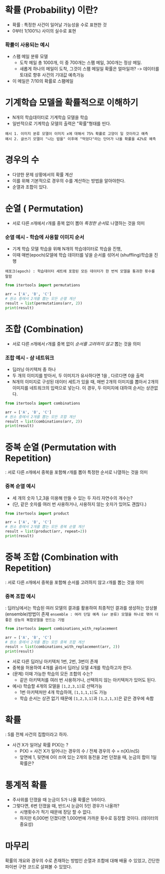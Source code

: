 # 확률 (Probability) 이란?
- 확률 : 특정한 사건이 일어날 가능성을 수로 표현한 것
- 0부터 1(100%) 사이의 실수로 표현

### 확률이 사용되는 예시
- 스팸 메일 분류 모델
	- 도착 메일 총 1000개, 이 중 700개는 스팸 메일, 300개는 정상 메일.
	- 새롭게 하나의 메일이 도착, 그것이 스팸 메일일 확률은 얼마일까?
-> 데이터를 토대로 향후 사건의 기대값 예측가능
- 이 메일은 7/10의 확률로 스팸메일

# 기계학습 모델을 확률적으로 이해하기
- N개의 학습데이터로 기계학습 모델을 학습
- 일반적으로 기계학습 모델의 출력은 "확률"형태를 띤다.

```ad-example
예시 1. 이미지 분류 모델이 이미지 x에 대해서 75% 확률로 고양이 일 것이라고 예측
예시 2. 글쓰기 모델이 "나는 밥을" 이후에 "먹었다"라는 단어가 나올 확률을 42%로 예측
```

# 경우의 수 
- 다양한 문제 상황에서의 확률 계산
- 이를 위해 기본적으로 경우의 수를 계산하는 방법을 알아야한다.
- 순열과 조합이 있다.

# 순열 ( Permutation)
- 서로 다른 𝑛개에서 𝑟개를 중복 없이 뽑아 *특정한 순서*로 나열하는 것을 의미
### 순열 예시 - 학습에 사용할 이미지 순서
- 기계 학습 모델 학습을 위해 N개의 학습데이터로 학습을 진행,
- 이때 매번(epoch)모델에 학습 데이터를 넣을 순서를 섞어서 (shuffling)학습을 진행

`에포크(epoch) : 학습데이터 세트에 포함된 모든 데이터가 한 번씩 모델을 통과한 횟수를 말함`

```python
from itertools import permutations

arr = ['A', 'B', 'C']
# 원소 중에서 2개를 뽑는 모든 순열 계산
result = list(permutations(arr, 2))
print(result)
```

# 조합 (Combination)
- 서로 다른 𝑛개에서 𝑟개를 중복 없이 *순서를 고려하지 않고* 뽑는 것을 의미

### 조합 예시 - 샴 네트워크
- 딥러닝 아키텍처 중 하나
- 두 개의 이미지를 받아서, 두 이미지가 유사하다면 1을 , 다르다면 0을 출력
- N개의 이미지로 구성된 데이터 세트가 있을 때, 매번 2개의 이미지를 뽑아서 2개의 이미지를 네트워크의 입력으로 넣는다. 이 경우, 두 이미지에 대하여 순서는 상관없다.

```python
from itertools import combinations

arr = ['A', 'B', 'C']
# 원소 중에서 2개를 뽑는 모든 조합 계산
result = list(combinations(arr, 2))
print(result)
```

# 중복 순열 (Permutation with Repetition)
: 서로 다른 𝑛개에서 중복을 포함해 𝑟개를 뽑아 특정한 순서로 나열하는 것을 의미

### 중복 순열 예시
- 세 개의 숫자 1,2,3을 이용해 만들 수 있는 두 자리 자연수의 개수는?
- (단, 같은 숫자를 여러 번 사용하거나, 사용하지 않는 숫자가 있어도 괜찮다.)

```python
from itertools import product

arr = ['A', 'B', 'C']
# 원소 중에서 2개를 뽑는 모든 중복 순열 계산
result = list(product(arr, repeat=2))
print(result)
```
# 중복 조합 (Combination with Repetition)
: 서로 다른 𝑛개에서 중복을 포함해 순서를 고려하지 않고 𝑟개를 뽑는 것을 의미

### 중복 조합 예시
: 딥러닝에서는 학습된 여러 모델의 결과를 활용하여 최종적인 결과를 생성하는 앙상블(ensemble)방법이 존재
`ensemble : 여러 단일 예측 (or 분류) 모델을 하나로 엮어 더 좋은 성능의 복합모델을 만드는 기법`

```python
from itertools import combinations_with_replacement

arr = ['A', 'B', 'C']
# 원소 중에서 2개를 뽑는 모든 중복 조합 계산
result = list(combinations_with_replacement(arr, 2))
print(result)
```

- 서로 다른 딥러닝 아키텍처 1번, 2번, 3번이 존재
- 중복을 허용하여 4개를 골라서 딥러닝 모델 4개를 학습하고자 한다.
- (문제) 이때 가능한 학습의 모든 조합의 수는?
	- 같은 아키텍처를 여러 번 사용하거나, 선택하지 않는 아키텍처가 있어도 된다.
- 예시) 학습할 4개의 모델을 `[1,2,3,1]`로 선택가능
	- 1번 아키텍처만 4개 학습하여, `[1,1,1,1]`도 가능
	- 학습 순서는 상관 없기 때문에 `[1,2,3,1]`과 `[1,2,1,3]`은 같은 경우에 속함

# 확률
: S를 전체 사건의 집합이라고 하자.
- 사건 X가 일어날 확률 P(X)는 ?
	- P(X) = 사건 X가 일어나는 경우의 수 / 전체 경우의 수 = n(X)/n(S)
	- 앞면에 1, 뒷면에 0이 쓰여 있는 2개의 동전을 2번 던졌을 때, 눈금의 합이 1일 확률은?

# 통계적 확률
- 주사위를 던졌을 때 눈금이 5가 나올 확률은 1/6이다.
- 그렇다면, 6번 던졌을 때, 반드시 눈금이 5인 경우가 나올까?
	- 시행횟수가 적기 때문에 장담 할 수 없다.
	- 하지만 6,000번 던졌다면 1,000번에 가까운 횟수로 등장할 것이다. (데이터의 중요성)

# 마무리
확률의 개요와 경우의 수로 존재하는 방법인 순열과 조합에 대해 배울 수 있었고, 
간단한 파이썬 구현 코드로 살펴볼 수 있었다.


